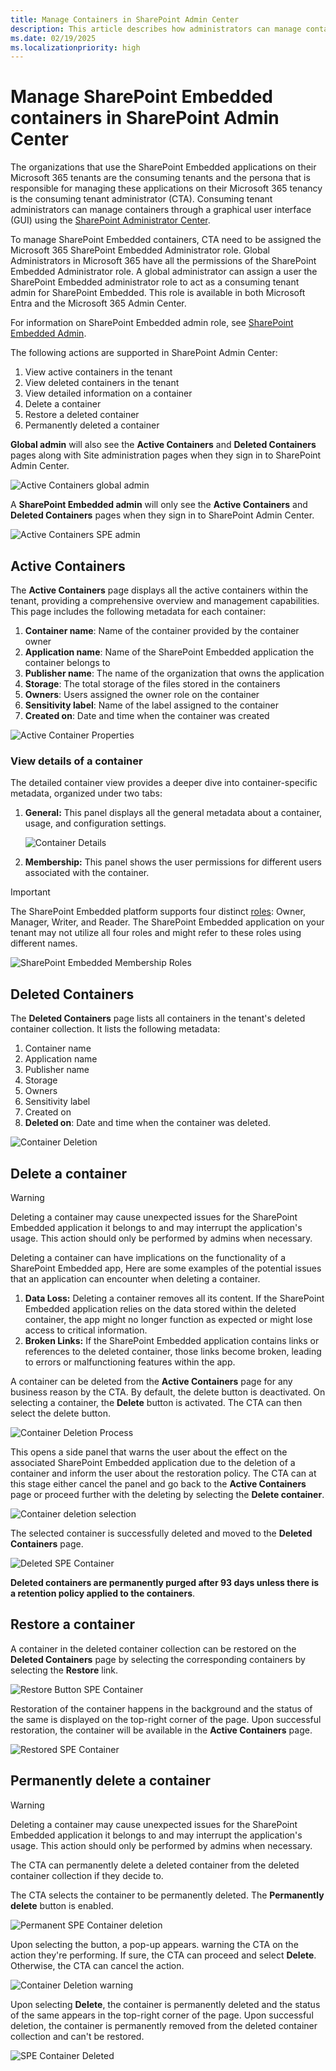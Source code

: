 ```yaml
---
title: Manage Containers in SharePoint Admin Center
description: This article describes how administrators can manage containers in SPAC.
ms.date: 02/19/2025
ms.localizationpriority: high
---
```

# Manage SharePoint Embedded containers in SharePoint Admin Center

The organizations that use the SharePoint Embedded applications on their Microsoft 365 tenants are the consuming tenants and the persona that is responsible for managing these applications on their Microsoft 365 tenancy is the consuming tenant administrator (CTA). Consuming tenant administrators can manage containers through a graphical user interface (GUI) using the [SharePoint Administrator Center](https://go.microsoft.com/fwlink/?linkid=2185219).

To manage SharePoint Embedded containers, CTA need to be assigned the Microsoft 365 SharePoint Embedded Administrator role. Global Administrators in Microsoft 365 have all the permissions of the SharePoint Embedded Administrator role.  A global administrator can assign a user the SharePoint Embedded administrator role to act as a consuming tenant admin for SharePoint Embedded. This role is available in both Microsoft Entra and the Microsoft 365 Admin Center.

For information on SharePoint Embedded admin role, see [SharePoint Embedded Admin](../adminrole.md).

The following actions are supported in SharePoint Admin Center:

1. View active containers in the tenant
1. View deleted containers in the tenant
1. View detailed information on a container
1. Delete a container
1. Restore a deleted container
1. Permanently deleted a container

**Global admin** will also see the **Active Containers** and **Deleted Containers** pages along with Site administration pages when they sign in to SharePoint Admin Center.

![Active Containers global admin](../../images/ctaux1.png)

A **SharePoint Embedded admin** will only see the **Active Containers** and **Deleted Containers** pages when they sign in to SharePoint Admin Center.

![Active Containers SPE admin](../../images/ctaux2.png)

## Active Containers

The **Active Containers** page displays all the active containers within the tenant, providing a comprehensive overview and management capabilities. This page includes the following metadata for each container:

1. **Container name**: Name of the container provided by the container owner
1. **Application name**: Name of the SharePoint Embedded application the container belongs to
1. **Publisher name**: The name of the organization that owns the application
1. **Storage**: The total storage of the files stored in the containers
1. **Owners**: Users assigned the owner role on the container
1. **Sensitivity label**: Name of the label assigned to the container
1. **Created on**: Date and time when the container was created

![Active Container Properties](../../images/ctaux3.png)

### View details of a container

The detailed container view provides a deeper dive into container-specific metadata, organized under two tabs:

1. **General:** This panel displays all the general metadata about a container, usage, and configuration settings.

    ![Container Details](../../images/ctaux4.png)

1. **Membership:** This panel shows the user permissions for different users associated with the container.

> [!IMPORTANT]
> The SharePoint Embedded platform supports four distinct [roles](../../development/sharing-and-perm.md): Owner, Manager, Writer, and Reader. The SharePoint Embedded application on your tenant may not utilize all four roles and might refer to these roles using different names.

![SharePoint Embedded Membership Roles](../../images/ctaux5.png)

## Deleted Containers

The **Deleted Containers** page lists all containers in the tenant's deleted container collection. It lists the following metadata:

1. Container name
1. Application name
1. Publisher name
1. Storage
1. Owners
1. Sensitivity label
1. Created on
1. **Deleted on**: Date and time when the container was deleted.

![Container Deletion](../../images/ctaux6.png)

## Delete a container

> [!WARNING]
>
> Deleting a container may cause unexpected issues for the SharePoint Embedded application it belongs to and may interrupt the application's usage. This action should only be performed by admins when necessary.

Deleting a container can have implications on the functionality of a SharePoint Embedded app, Here are some examples of the potential issues that an application can encounter when deleting a container.

1. **Data Loss:** Deleting a container removes all its content. If the SharePoint Embedded application relies on the data stored within the deleted container, the app might no longer function as expected or might lose access to critical information.
1. **Broken Links:** If the SharePoint Embedded application contains links or references to the deleted container, those links become broken, leading to errors or malfunctioning features within the app.

A container can be deleted from the **Active Containers** page for any business reason by the CTA. By default, the delete button is deactivated. On selecting a container, the **Delete** button is activated. The CTA can then select the delete button.

![Container Deletion Process](../../images/ctaux7.png)

This opens a side panel that warns the user about the effect on the associated SharePoint Embedded application due to the deletion of a container and inform the user about the restoration policy. The CTA can at this stage either cancel the panel and go back to the **Active Containers** page or proceed further with the deleting by selecting the **Delete container**.

![Container deletion selection](../../images/ctaux8.png)

The selected container is successfully deleted and moved to the **Deleted Containers** page.

![Deleted SPE Container](../../images/ctaux9.png)

**Deleted containers are permanently purged after 93 days unless there is a retention policy applied to the containers**.

## Restore a container

A container in the deleted container collection can be restored on the **Deleted Containers** page by selecting the corresponding containers by selecting the **Restore** link.

![Restore Button SPE Container](../../images/ctaux10.png)

Restoration of the container happens in the background and the status of the same is displayed on the top-right corner of the page. Upon successful restoration, the container will be available in the **Active Containers** page.

![Restored SPE Container](../../images/ctaux11.png)

## Permanently delete a container

> [!WARNING]
> Deleting a container may cause unexpected issues for the SharePoint Embedded application it belongs to and may interrupt the application's usage. This action should only be performed by admins when necessary.

The CTA can permanently delete a deleted container from the deleted container collection if they decide to.

The CTA selects the container to be permanently deleted. The **Permanently delete** button is enabled.

![Permanent SPE Container deletion](../../images/ctaux12.png)

Upon selecting the button, a pop-up appears. warning the CTA on the action they're performing. If sure, the CTA can proceed and select **Delete**. Otherwise, the CTA can cancel the action.

![Container Deletion warning](../../images/ctaux13.png)

Upon selecting **Delete**, the container is permanently deleted and the status of the same appears in the top-right corner of the page. Upon successful deletion, the container is permanently removed from the deleted container collection and can't be restored.

![SPE Container Deleted](../../images/ctaux15-n.png)
